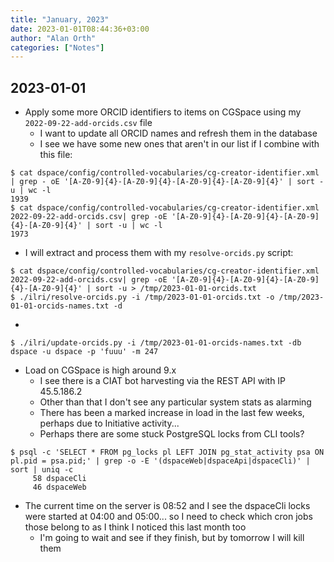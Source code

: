 ```yaml
---
title: "January, 2023"
date: 2023-01-01T08:44:36+03:00
author: "Alan Orth"
categories: ["Notes"]
---
```


## 2023-01-01

- Apply some more ORCID identifiers to items on CGSpace using my `2022-09-22-add-orcids.csv` file
  - I want to update all ORCID names and refresh them in the database
  - I see we have some new ones that aren't in our list if I combine with this file:

<!--more-->

```console
$ cat dspace/config/controlled-vocabularies/cg-creator-identifier.xml | grep - oE '[A-Z0-9]{4}-[A-Z0-9]{4}-[A-Z0-9]{4}-[A-Z0-9]{4}' | sort -u | wc -l                         
1939
$ cat dspace/config/controlled-vocabularies/cg-creator-identifier.xml 2022-09-22-add-orcids.csv| grep -oE '[A-Z0-9]{4}-[A-Z0-9]{4}-[A-Z0-9]{4}-[A-Z0-9]{4}' | sort -u | wc -l
1973
```

- I will extract and process them with my `resolve-orcids.py` script:

```console
$ cat dspace/config/controlled-vocabularies/cg-creator-identifier.xml 2022-09-22-add-orcids.csv| grep -oE '[A-Z0-9]{4}-[A-Z0-9]{4}-[A-Z0-9]{4}-[A-Z0-9]{4}' | sort -u > /tmp/2023-01-01-orcids.txt
$ ./ilri/resolve-orcids.py -i /tmp/2023-01-01-orcids.txt -o /tmp/2023-01-01-orcids-names.txt -d
```

- 

```console
$ ./ilri/update-orcids.py -i /tmp/2023-01-01-orcids-names.txt -db dspace -u dspace -p 'fuuu' -m 247
```

- Load on CGSpace is high around 9.x
  - I see there is a CIAT bot harvesting via the REST API with IP 45.5.186.2
  - Other than that I don't see any particular system stats as alarming
  - There has been a marked increase in load in the last few weeks, perhaps due to Initiative activity...
  - Perhaps there are some stuck PostgreSQL locks from CLI tools?

```console
$ psql -c 'SELECT * FROM pg_locks pl LEFT JOIN pg_stat_activity psa ON pl.pid = psa.pid;' | grep -o -E '(dspaceWeb|dspaceApi|dspaceCli)' | sort | uniq -c
     58 dspaceCli
     46 dspaceWeb
```

- The current time on the server is 08:52 and I see the dspaceCli locks were started at 04:00 and 05:00... so I need to check which cron jobs those belong to as I think I noticed this last month too
  - I'm going to wait and see if they finish, but by tomorrow I will kill them

<!-- vim: set sw=2 ts=2: -->
